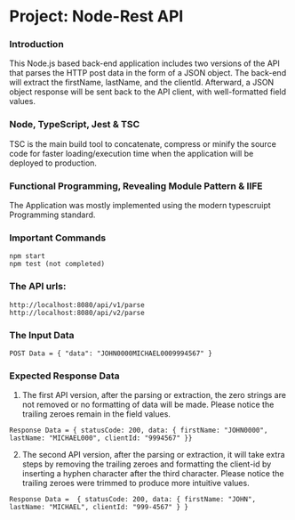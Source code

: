 # Project: Node-Rest API

### Introduction

  This Node.js based back-end application includes two versions of the API that parses the HTTP post data in the form of a JSON object. The back-end will extract the firstName, lastName, and the clientId. Afterward, a JSON object response will be sent back to the API client, with well-formatted field values.

### Node, TypeScript, Jest & TSC

  TSC is the main build tool to concatenate, compress or minify the source code for faster loading/execution time when the application will be deployed to production.


### Functional Programming, Revealing Module Pattern & IIFE

  The Application was mostly implemented using the modern typescruipt Programming standard.

### Important Commands

  ```
  npm start
  npm test (not completed)
  ```

### The API urls:

  ```
  http://localhost:8080/api/v1/parse
  http://localhost:8080/api/v2/parse
  ```

### The Input Data

  ```
  POST Data = { "data": "JOHN0000MICHAEL0009994567" }
  ```

### Expected Response Data

  1. The first API version, after the parsing or extraction, the zero strings are not removed or no formatting of data will be made. Please notice the trailing zeroes remain in the field values.

  ```
  Response Data = { statusCode: 200, data: { firstName: "JOHN0000", lastName: "MICHAEL000", clientId: "9994567" }}
  ``` 


  2. The second API version, after the parsing or extraction, it will take extra steps by removing the trailing zeroes and formatting the client-id by inserting a hyphen character after the third character. Please notice the trailing zeroes were trimmed to produce more intuitive values.

  ```
  Response Data =  { statusCode: 200, data: { firstName: "JOHN", lastName: "MICHAEL", clientId: "999-4567" } }
  ``` 
